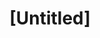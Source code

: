 ---
pid: ch605
title: "[Untitled]"
location_transcription: next to Rizzo
coordinates: "[-75.164368936085, 39.953742328865]"
zipcode: 
gen_neighborhood: 
neighborhood: 
outside_phl: 
age: 
age_range: 
instagram: 
image_file_name: ch_605.jpg
proposal_transcription: Put a monument of a 60's or 70's civil rights champion next
  to this Rizzo statue as a means of generating positive discussion.
topic: History,Human Rights
topic_summary: 0, 0
type: Other No Form
keywords_other: rizzo, civil rights
credit: 
image_labels: 
twitter: 
facebook: 
permalink: "/monuments/ch605/"
layout: item-page
---